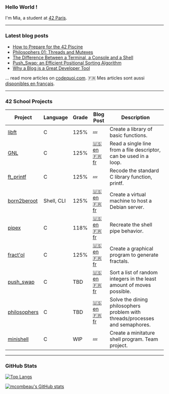 ### Hello World !

I'm Mia, a student at [42 Paris](https://42.fr/en/homepage/).

---

### Latest blog posts

<!-- BLOG-POST-LIST:START -->
- [How to Prepare for the 42 Piscine](https://www.codequoi.com/en/how-to-prepare-for-the-42-piscine/)
- [Philosophers 01: Threads and Mutexes](https://www.codequoi.com/en/philosophers-01-threads-and-mutexes/)
- [The Difference Between a Terminal, a Console and a Shell](https://www.codequoi.com/en/difference-between-terminal-console-and-shell/)
- [Push_Swap: an Efficient Positional Sorting Algorithm](https://www.codequoi.com/en/push_swap-efficient-positional-sorting-algorithm/)
- [Why a Blog is a Great Developer Tool](https://www.codequoi.com/en/why-a-blog-is-a-great-developer-tool/)
<!-- BLOG-POST-LIST:END -->
... read more articles on [codequoi.com](https://www.codequoi.com/en/home-english/). :fr: Mes articles sont aussi [disponibles en français](https://www.codequoi.com).

---

### 42 School Projects

| Project                                                  |  Language  | Grade| Blog Post                                                                                                                                                                       | Description                                                                  |
|----------------------------------------------------------|------------|------|---------------------------------------------------------------------------------------------------------------------------------------------------------------------------------|------------------------------------------------------------------------------|
| [libft](https://github.com/mcombeau/libft)               | C          | 125% | :zzz:                                                                                                                                                                           | Create a library of basic functions.                                         |
| [GNL](https://github.com/mcombeau/get_next_line)         | C          | 125% | [:us: en](https://www.codequoi.com/en/42-get_next_line-project/) [:fr: fr](https://www.codequoi.com/42-get_next_line/)                                                          | Read a single line from a file descriptor, can be used in a loop.            |
| [ft_printf](https://github.com/mcombeau/ft_printf)       | C          | 125% | :zzz:                                                                                                                                                                           | Recode the standard C library function, printf.                              |
| [born2beroot](https://github.com/mcombeau/Born2beroot)   | Shell, CLI | 125% | [:us: en](https://www.codequoi.com/en/born2beroot-01-creating-a-debian-virtual-machine/) [:fr: fr](https://www.codequoi.com/born2beroot-01-creer-une-machine-virtuelle-debian/) | Create a virtual machine to host a Debian server.                            |
| [pipex](https://github.com/mcombeau/pipex)               | C          | 118% | [:us: en](https://www.codequoi.com/en/pipex-reproducing-the-pipe-operator-in-c/) [:fr: fr](https://www.codequoi.com/pipex-reproduire-operateur-pipe-en-c/)                      | Recreate the shell pipe behavior.                                            |
| [fract'ol](https://github.com/mcombeau/fract-ol)         | C          | 125% | [:us: en](https://www.codequoi.com/en/fract-ol-generating-fractals-in-c/) [:fr: fr](https://www.codequoi.com/fract-ol-generer-des-fractales-en-c/)                              | Create a graphical program to generate fractals.                             |
| [push_swap](https://github.com/mcombeau/push_swap)       | C          | TBD  | [:us: en](https://www.codequoi.com/en/push_swap-efficient-positional-sorting-algorithm/) [:fr: fr](https://www.codequoi.com/push_swap-algorithme-de-tri-positionel-efficace/)   | Sort a list of random integers in the least amount of moves possible.        |
| [philosophers](https://github.com/mcombeau/philosophers) | C          | TBD  | [:us: en](https://www.codequoi.com/en/philosophers-01-threads-and-mutexes/) [:fr: fr](https://www.codequoi.com/philosophers-01-threads-et-mutex/)                               | Solve the dining philosophers problem with threads/processes and semaphores. |
| [minishell](https://github.com/mcombeau/minishell)       | C          | WIP  | :zzz:                                                                                                                                                                           | Create a minitature shell program. Team project.                             |

---

### GitHub Stats

[![Top Langs](https://github-readme-stats.vercel.app/api/top-langs/?username=mcombeau&hide=java,html,css&layout=compact&theme=tokyonight)](https://github.com/anuraghazra/github-readme-stats)

[![mcombeau's GitHub stats](https://github-readme-stats.vercel.app/api?username=mcombeau&theme=tokyonight&show_icons=true)](https://github.com/anuraghazra/github-readme-stats)

<!--
**mcombeau/mcombeau** is a ✨ _special_ ✨ repository because its `README.md` (this file) appears on your GitHub profile.

Here are some ideas to get you started:

- 🔭 I’m currently working on ...
- 🌱 I’m currently learning ...
- 👯 I’m looking to collaborate on ...
- 🤔 I’m looking for help with ...
- 💬 Ask me about ...
- 📫 How to reach me: ...
- 😄 Pronouns: ...
- ⚡ Fun fact: ...
-->
